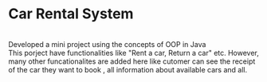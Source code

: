 # Car Rental System
<br>
Developed a mini project using the concepts of OOP in Java
<br>
This porject have functionalities like "Rent a car, Return a car" etc. However, many other funcationalites are added here like cutomer can see the receipt of the car they want to book ,
all information about available cars and all.

